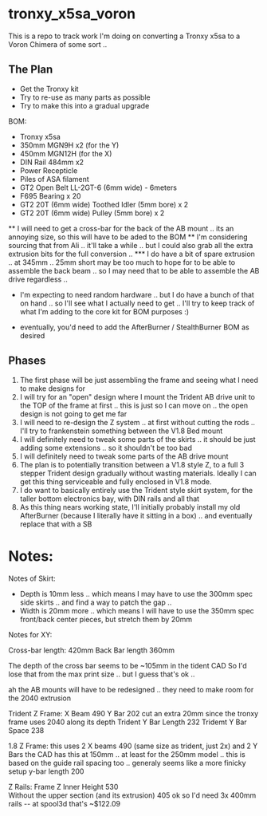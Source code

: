 # tronxy_x5sa_voron

This is a repo to track work I'm doing on converting a Tronxy x5sa to a Voron Chimera of some sort .. 

## The Plan

* Get the Tronxy kit
* Try to re-use as many parts as possible
* Try to make this into a gradual upgrade

BOM:
* Tronxy x5sa
* 350mm MGN9H x2 (for the Y)
* 450mm MGN12H (for the X)
* DIN Rail 484mm x2
* Power Recepticle
* Piles of ASA filament
* GT2 Open Belt LL-2GT-6 (6mm wide) - 6meters
* F695 Bearing x 20
* GT2 20T (6mm wide) Toothed Idler (5mm bore) x 2
* GT2 20T (6mm wide) Pulley (5mm bore) x 2

** I will need to get a cross-bar for the back of the AB mount .. its an annoying size, so this will have to be aded to the BOM
** I'm considering sourcing that from Ali .. it'll take a while .. but I could also grab all the extra extrusion bits for the full conversion .. 
*** I do have a bit of spare extrusion .. at 345mm .. 25mm short may be too much to hope for to be able to assemble the back beam .. so I may need that to be able to assemble the AB drive regardless .. 

* I'm expecting to need random hardware .. but I do have a bunch of that on hand .. so I'll see what I actually need to get .. I'll try to keep track of what I'm adding to the core kit for BOM purposes :)

* eventually, you'd need to add the AfterBurner / StealthBurner BOM as desired

## Phases

1. The first phase will be just assembling the frame and seeing what I need to make designs for
2. I will try for an "open" design where I mount the Trident AB drive unit to the TOP of the frame at first .. this is just so I can move on .. the open design is not going to get me far
3. I will need to re-design the Z system .. at first without cutting the rods .. I'll try to frankenstein something between the V1.8 Bed mount
4. I will definitely need to tweak some parts of the skirts .. it should be just adding some extensions .. so it shouldn't be too bad
5. I will definitely need to tweak some parts of the AB drive mount
6. The plan is to potentially transition between a V1.8 style Z, to a full 3 stepper Trident design gradually without wasting materials. Ideally I can get this thing serviceable and fully enclosed in V1.8 mode.
7. I do want to basically entirely use the Trident style skirt system, for the taller bottom electronics bay, with DIN rails and all that
8. As this thing nears working state, I'll initially probably install my old AfterBurner (because I literally have it sitting in a box) .. and eventually replace that with a SB

# Notes:

Notes of Skirt:

* Depth is 10mm less .. which means I may have to use the 300mm spec side skirts .. and find a way to patch the gap .. 
* Width is 20mm more .. which means I will have to use the 350mm spec front/back center pieces, but stretch them by 20mm

Notes for XY:

Cross-bar length:	420mm
Back Bar length	360mm

The depth of the cross bar seems to be ~105mm in the tident CAD
So I'd lose that from the max print size .. but I guess that's ok .. 

ah the AB mounts will have to be redesigned .. they need to make room for the 2040 extrusion

Trident Z Frame:
X Beam	490	
Y Bar	202	cut an extra 20mm since the tronxy frame uses 2040 along its depth
Trident Y Bar Length	232	
Tridemt Y Bar Space	238	

1.8 Z Frame:
this uses 2 X beams	490	(same size as trident, just 2x)
and 2 Y Bars		the CAD has this at 150mm .. at least for the 250mm model .. 
		this is based on the guide rail spacing too .. 
		generaly seems like a  more finicky setup
y-bar length	200

Z Rails:
Frame Z Inner Height	530			
Without the upper section (and its extrusion)	405	ok so I'd need 3x 400mm rails		-- at spool3d that's ~$122.09
